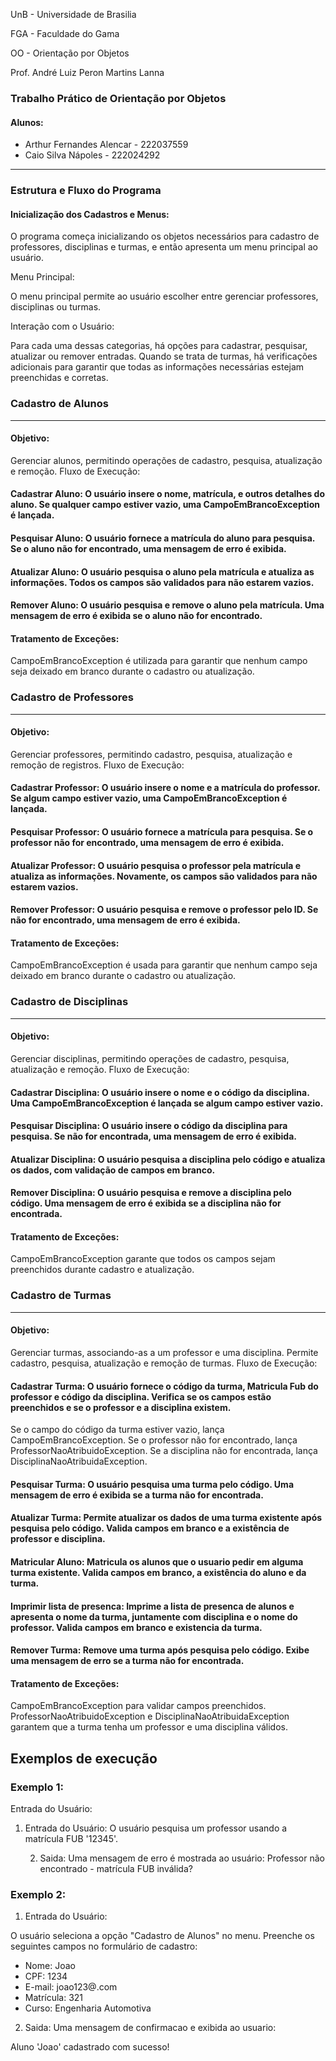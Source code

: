 UnB - Universidade de Brasilia

FGA - Faculdade do Gama

OO - Orientação por Objetos  

Prof. André Luiz Peron Martins Lanna  

### Trabalho Prático de Orientação por Objetos
#### Alunos: 
 - Arthur Fernandes Alencar - 222037559
 - Caio Silva Nápoles - 222024292
---
### Estrutura e Fluxo do Programa
#### Inicialização dos Cadastros e Menus:

O programa começa inicializando os objetos necessários para cadastro de professores, disciplinas e turmas, e então apresenta um menu principal ao usuário.

Menu Principal:

O menu principal permite ao usuário escolher entre gerenciar professores, disciplinas ou turmas.

Interação com o Usuário:

Para cada uma dessas categorias, há opções para cadastrar, pesquisar, atualizar ou remover entradas. Quando se trata de turmas, há verificações adicionais para garantir que todas as informações necessárias estejam preenchidas e corretas.

### Cadastro de Alunos
---
#### Objetivo:

Gerenciar alunos, permitindo operações de cadastro, pesquisa, atualização e remoção.
Fluxo de Execução:

#### Cadastrar Aluno: O usuário insere o nome, matrícula, e outros detalhes do aluno. Se qualquer campo estiver vazio, uma CampoEmBrancoException é lançada.
#### Pesquisar Aluno: O usuário fornece a matrícula do aluno para pesquisa. Se o aluno não for encontrado, uma mensagem de erro é exibida.
#### Atualizar Aluno: O usuário pesquisa o aluno pela matrícula e atualiza as informações. Todos os campos são validados para não estarem vazios.
#### Remover Aluno: O usuário pesquisa e remove o aluno pela matrícula. Uma mensagem de erro é exibida se o aluno não for encontrado.
#### Tratamento de Exceções:

CampoEmBrancoException é utilizada para garantir que nenhum campo seja deixado em branco durante o cadastro ou atualização.
### Cadastro de Professores
---
#### Objetivo:

Gerenciar professores, permitindo cadastro, pesquisa, atualização e remoção de registros.
Fluxo de Execução:

#### Cadastrar Professor: O usuário insere o nome e a matrícula do professor. Se algum campo estiver vazio, uma CampoEmBrancoException é lançada.
#### Pesquisar Professor: O usuário fornece a matrícula para pesquisa. Se o professor não for encontrado, uma mensagem de erro é exibida.
#### Atualizar Professor: O usuário pesquisa o professor pela matrícula e atualiza as informações. Novamente, os campos são validados para não estarem vazios.
#### Remover Professor: O usuário pesquisa e remove o professor pelo ID. Se não for encontrado, uma mensagem de erro é exibida.
#### Tratamento de Exceções:

CampoEmBrancoException é usada para garantir que nenhum campo seja deixado em branco durante o cadastro ou atualização.
### Cadastro de Disciplinas
---
#### Objetivo:

Gerenciar disciplinas, permitindo operações de cadastro, pesquisa, atualização e remoção.
Fluxo de Execução:

#### Cadastrar Disciplina: O usuário insere o nome e o código da disciplina. Uma CampoEmBrancoException é lançada se algum campo estiver vazio.
#### Pesquisar Disciplina: O usuário insere o código da disciplina para pesquisa. Se não for encontrada, uma mensagem de erro é exibida.
#### Atualizar Disciplina: O usuário pesquisa a disciplina pelo código e atualiza os dados, com validação de campos em branco.
#### Remover Disciplina: O usuário pesquisa e remove a disciplina pelo código. Uma mensagem de erro é exibida se a disciplina não for encontrada.
#### Tratamento de Exceções:

CampoEmBrancoException garante que todos os campos sejam preenchidos durante cadastro e atualização.
### Cadastro de Turmas
---
#### Objetivo:

Gerenciar turmas, associando-as a um professor e uma disciplina. Permite cadastro, pesquisa, atualização e remoção de turmas.
Fluxo de Execução:

#### Cadastrar Turma: O usuário fornece o código da turma, Matricula Fub do professor e código da disciplina. Verifica se os campos estão preenchidos e se o professor e a disciplina existem.
Se o campo do código da turma estiver vazio, lança CampoEmBrancoException.
Se o professor não for encontrado, lança ProfessorNaoAtribuidoException.
Se a disciplina não for encontrada, lança DisciplinaNaoAtribuidaException.
#### Pesquisar Turma: O usuário pesquisa uma turma pelo código. Uma mensagem de erro é exibida se a turma não for encontrada.
#### Atualizar Turma: Permite atualizar os dados de uma turma existente após pesquisa pelo código. Valida campos em branco e a existência de professor e disciplina.
#### Matricular Aluno: Matricula os alunos que o usuario pedir em alguma turma existente. Valida campos em branco, a existência do aluno e da turma.
#### Imprimir lista de presenca: Imprime a lista de presenca de alunos e apresenta o nome da turma, juntamente com disciplina e o nome do professor. Valida campos em branco e existencia da turma.
#### Remover Turma: Remove uma turma após pesquisa pelo código. Exibe uma mensagem de erro se a turma não for encontrada.
#### Tratamento de Exceções:

CampoEmBrancoException para validar campos preenchidos.
ProfessorNaoAtribuidoException e DisciplinaNaoAtribuidaException garantem que a turma tenha um professor e uma disciplina válidos.

## Exemplos de execução
### Exemplo 1:
Entrada do Usuário:

1. Entrada do Usuário:
   O usuário pesquisa um professor usando a matrícula FUB '12345'.

   2. Saida:
    Uma mensagem de erro é mostrada ao usuário:
    Professor não encontrado - matrícula FUB inválida?

### Exemplo 2:
1. Entrada do Usuário:

O usuário seleciona a opção "Cadastro de Alunos" no menu.
Preenche os seguintes campos no formulário de cadastro:
- Nome: Joao
- CPF: 1234
- E-mail: joao123@.com
- Matrícula: 321
- Curso: Engenharia Automotiva
2. Saida:
  Uma mensagem de confirmacao e exibida ao usuario:
  
  Aluno 'Joao' cadastrado com sucesso!
